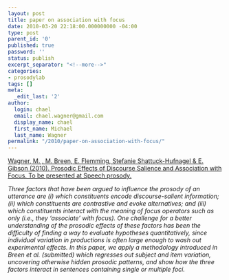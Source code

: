 ```yaml
---
layout: post
title: paper on association with focus
date: 2010-03-20 22:18:00.000000000 -04:00
type: post
parent_id: '0'
published: true
password: ''
status: publish
excerpt_separator: "<!--more-->"
categories:
- prosodylab
tags: []
meta:
  _edit_last: '2'
author:
  login: chael
  email: chael.wagner@gmail.com
  display_name: chael
  first_name: Michael
  last_name: Wagner
permalink: "/2010/paper-on-association-with-focus/"
---
```

[Wagner, M. , M. Breen, E. Flemming, Stefanie Shattuck-Hufnagel & E. Gibson (2010). Prosodic Effects of Discourse Salience and Association with Focus. To be presented at Speech prosody.](http://prosodylab.org/~chael/www/papers/wagneretal10only.pdf)

_Three factors that have been argued to influence the prosody of an utterance are (i) which constituents encode discourse-salient information; (ii) which constituents are contrastive and evoke alternatives; and (iii) which constituents interact with the meaning of focus operators such as only (i.e., they ‘associate’ with focus). One challenge for a better understanding of the prosodic effects of these factors has been the difficulty of finding a way to evaluate hypotheses quantitatively, since individual variation in productions is often large enough to wash out experimental effects. In this paper, we apply a methodology introduced in Breen et al. (submitted) which regresses out subject and item variation, uncovering otherwise hidden prosodic patterns, and show how the three factors interact in sentences containing single or multiple foci._

